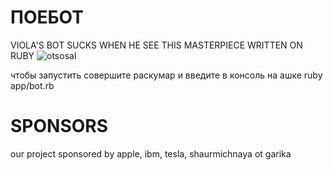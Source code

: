 # ПОЕБОТ
VIOLA'S BOT SUCKS WHEN HE SEE THIS MASTERPIECE WRITTEN ON RUBY
![otsosal](https://cdn.discordapp.com/attachments/1011298973648166983/1021463666853425243/Screenshot_20220919-195149.png)

чтобы запустить совершите раскумар и введите в консоль на ашке ruby app/bot.rb

# SPONSORS
our project sponsored by apple, ibm, tesla, shaurmichnaya ot garika
